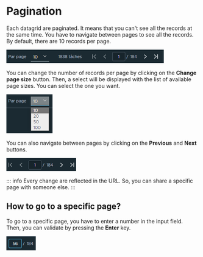 # Pagination

Each datagrid are paginated. It means that you can't see all the records at the same time. You have to navigate between pages to see all the records. By default, there are 10 records per page.

![Global view of the datagrid pagination](../assets/images/datagrid-pagination.png)

You can change the number of records per page by clicking on the **Change page size** button. Then, a select will be displayed with the list of available page sizes. You can select the one you want.

![Change page size of a datagrid](../assets/images/datagrid-pagination-change-page-size.png)

You can also navigate between pages by clicking on the **Previous** and **Next** buttons.

![Preview and next button of a datagrid pagination](../assets/images/datagrid-pagination-previous-next.png)

::: info
Every change are reflected in the URL. So, you can share a specific page with someone else.
:::

## How to go to a specific page?

To go to a specific page, you have to enter a number in the input field. Then, you can validate by pressing the **Enter** key.

![Go to page of a datagrid pagination](../assets/images/datagrid-pagination-go-to-page.png)
